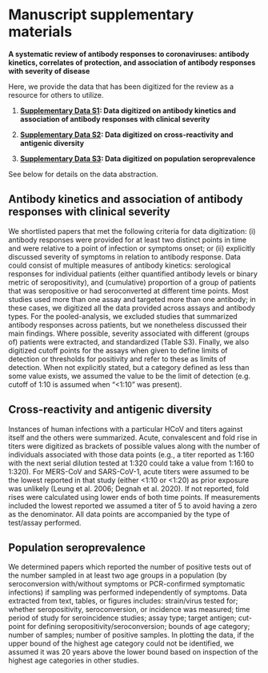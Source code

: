 
# Manuscript supplementary materials

**A systematic review of antibody responses to coronaviruses: antibody kinetics, correlates of protection, and association of antibody responses with severity of disease**

Here, we provide the data that has been digitized for the review
as a resource for others to utilize.

1. **[Supplementary Data S1](Data/Supplementary_Data_S1.csv): Data digitized on antibody kinetics and association of antibody responses with clinical severity**

2. **[Supplementary Data S2](Data/Supplementary_Data_S2.xlsx): Data digitized on cross-reactivity and antigenic diversity**

3. **[Supplementary Data S3](Data/Supplementary_Data_S3.csv): Data digitized on population seroprevalence**



See below for details on the data abstraction.

## Antibody kinetics and association of antibody responses with clinical severity 

We shortlisted papers that met the following criteria for data digitization: (i) antibody responses were provided for at least two distinct points in time and were relative to a point of infection or symptoms onset; or (ii) explicitly discussed severity of symptoms in relation to antibody response. Data could consist of multiple measures of antibody kinetics: serological responses for individual patients (either quantified antibody levels or binary metric of seropositivity), and (cumulative) proportion of a group of patients that was seropositive or had seroconverted at different time points. Most studies used more than one assay and targeted more than one antibody; in these cases, we digitized all the data provided across assays and antibody types. For the pooled-analysis, we excluded studies that summarized antibody responses across patients, but we nonetheless discussed their main findings. Where possible, severity associated with different (groups of) patients were extracted, and standardized (Table S3). Finally, we also digitized cutoff points for the assays when given to define limits of detection or thresholds for positivity and refer to these as limits of detection. When not explicitly stated, but a category defined as less than some value exists, we assumed the value to be the limit of detection (e.g. cutoff of 1:10 is assumed when “<1:10” was present).


## Cross-reactivity and antigenic diversity

Instances of human infections with a particular HCoV and titers against itself and the others were summarized. Acute, convalescent and fold rise in titers were digitized as brackets of possible values along with the number of individuals associated with those data points (e.g., a titer reported as 1:160 with the next serial dilution tested at 1:320 could take a value from 1:160 to 1:320). For MERS-CoV and SARS-CoV-1, acute titers were assumed to be the lowest reported in that study (either <1:10 or <1:20) as prior exposure was unlikely (Leung et al. 2006; Degnah et al. 2020). If not reported, fold rises were calculated using lower ends of both time points. If measurements included the lowest reported we assumed a titer of 5 to avoid having a zero as the denominator. All data points are accompanied by the type of test/assay performed.


## Population seroprevalence

We determined papers which reported the number of positive tests out of the number sampled in at least two age groups in a population (by seroconversion with/without symptoms or PCR-confirmed symptomatic infections) if sampling was performed independently of symptoms.
Data extracted from text, tables, or figures includes: strain/virus tested for; whether seropositivity, seroconversion, or incidence was measured; time period of study for seroincidence studies; assay type; target antigen; cut-point for defining seropositivity/seroconversion; bounds of age category; number of samples; number of positive samples. In plotting the data, if the upper bound of the highest age category could not be identified, we assumed it was 20 years above the lower bound based on inspection of the highest age categories in other studies.

